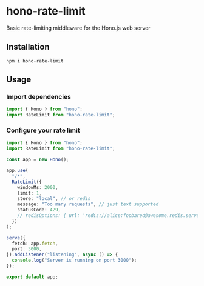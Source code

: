 # hono-rate-limit

Basic rate-limiting middleware for the Hono.js web server

## Installation

```
npm i hono-rate-limit
```

## Usage

### Import dependencies

```typescript
import { Hono } from "hono";
import RateLimit from "hono-rate-limit";
```

### Configure your rate limit

```typescript
import { Hono } from "hono";
import RateLimit from "hono-rate-limit";

const app = new Hono();

app.use(
  "/*",
  RateLimit({
    windowMs: 2000,
    limit: 1,
    store: "local", // or redis
    message: "Too many requests", // just text supported
    statusCode: 429,
    // redisOptions: { url: 'redis://alice:foobared@awesome.redis.server:6380' }
  })
);

serve({
  fetch: app.fetch,
  port: 3000,
}).addListener("listening", async () => {
  console.log("Server is running on port 3000");
});

export default app;
```
